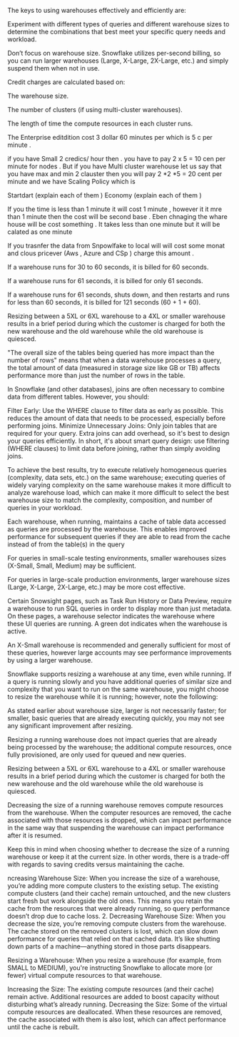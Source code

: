 The keys to using warehouses effectively and efficiently are:

Experiment with different types of queries and different warehouse sizes to determine the combinations that best meet your specific query needs and workload.

Don’t focus on warehouse size. Snowflake utilizes per-second billing, so you can run larger warehouses (Large, X-Large, 2X-Large, etc.) and simply suspend them when not in use.

Credit charges are calculated based on:

The warehouse size.

The number of clusters (if using multi-cluster warehouses).

The length of time the compute resources in each cluster runs.


The Enterprise  editdition cost 3 dollar 60 minutes per  which is 5 c per minute .

if you have Small 2 credics/ hour  then . you have to pay 2 x 5 = 10 cen per minute for nodes . But if you have  Multi cluster warehouse   let us say that you have max and min 2 clauster  then you will pay 2 *2 *5 = 20 cent per minute 
and we have  Scaling Policy   which is 

Startdart (explain each of them )
Economy  (explain each of them )

If  you the time is less than 1 minute it will cost 1 minute , however it it mre than 1 minute then  the cost will be second base . Eben  chnaging the whare house will be cost something . It takes less than one minute but it will be calated as one minute 

If you trasnfer the data from Snpowlfake to local will will cost some monat  and clous pricever  (Aws , Azure and CSp ) charge this  amount . 


If a warehouse runs for 30 to 60 seconds, it is billed for 60 seconds.

If a warehouse runs for 61 seconds, it is billed for only 61 seconds.

If a warehouse runs for 61 seconds, shuts down, and then restarts and runs for less than 60 seconds, it is billed for 121 seconds (60 + 1 + 60).

Resizing between a 5XL or 6XL warehouse to a 4XL or smaller warehouse results in a brief period during which the customer is charged for both the new warehouse and the old warehouse while the old warehouse is quiesced.


"The overall size of the tables being queried has more impact than the number of rows" means that when a data warehouse processes a query, the total amount of data (measured in storage size like GB or TB) affects performance more than just the number of rows in the table.

 In Snowflake (and other databases), joins are often necessary to combine data from different tables. However, you should:

Filter Early: Use the WHERE clause to filter data as early as possible. This reduces the amount of data that needs to be processed, especially before performing joins.
Minimize Unnecessary Joins: Only join tables that are required for your query. Extra joins can add overhead, so it's best to design your queries efficiently.
In short, it's about smart query design: use filtering (WHERE clauses) to limit data before joining, rather than simply avoiding joins.


To achieve the best results, try to execute relatively homogeneous queries (complexity, data sets, etc.) on the same warehouse; executing queries of widely varying complexity on the same warehouse makes it more difficult to analyze warehouse load, which can make it more difficult to select the best warehouse size to match the complexity, composition, and number of queries in your workload.

Each warehouse, when running, maintains a cache of table data accessed as queries are processed by the warehouse. This enables improved performance for subsequent queries if they are able to read from the cache instead of from the table(s) in the query


For queries in small-scale testing environments, smaller warehouses sizes (X-Small, Small, Medium) may be sufficient.

For queries in large-scale production environments, larger warehouse sizes (Large, X-Large, 2X-Large, etc.) may be more cost effective.


Certain Snowsight pages, such as Task Run History or Data Preview, require a warehouse to run SQL queries in order to display more than just metadata. On these pages, a warehouse selector indicates the warehouse where these UI queries are running. A green dot indicates when the warehouse is active.

An X-Small warehouse is recommended and generally sufficient for most of these queries, however large accounts may see performance improvements by using a larger warehouse.

Snowflake supports resizing a warehouse at any time, even while running. If a query is running slowly and you have additional queries of similar size and complexity that you want to run on the same warehouse, you might choose to resize the warehouse while it is running; however, note the following:

As stated earlier about warehouse size, larger is not necessarily faster; for smaller, basic queries that are already executing quickly, you may not see any significant improvement after resizing.

Resizing a running warehouse does not impact queries that are already being processed by the warehouse; the additional compute resources, once fully provisioned, are only used for queued and new queries.

Resizing between a 5XL or 6XL warehouse to a 4XL or smaller warehouse results in a brief period during which the customer is charged for both the new warehouse and the old warehouse while the old warehouse is quiesced.

Decreasing the size of a running warehouse removes compute resources from the warehouse. When the computer resources are removed, the cache associated with those resources is dropped, which can impact performance in the same way that suspending the warehouse can impact performance after it is resumed.

Keep this in mind when choosing whether to decrease the size of a running warehouse or keep it at the current size. In other words, there is a trade-off with regards to saving credits versus maintaining the cache.


ncreasing Warehouse Size:
When you increase the size of a warehouse, you’re adding more compute clusters to the existing setup.
The existing compute clusters (and their cache) remain untouched, and the new clusters start fresh but work alongside the old ones.
This means you retain the cache from the resources that were already running, so query performance doesn’t drop due to cache loss.
2. Decreasing Warehouse Size:
When you decrease the size, you’re removing compute clusters from the warehouse.
The cache stored on the removed clusters is lost, which can slow down performance for queries that relied on that cached data.
It’s like shutting down parts of a machine—anything stored in those parts disappears.

Resizing a Warehouse:
When you resize a warehouse (for example, from SMALL to MEDIUM), you're instructing Snowflake to allocate more (or fewer) virtual compute resources to that warehouse.

Increasing the Size: The existing compute resources (and their cache) remain active. Additional resources are added to boost capacity without disturbing what’s already running.
Decreasing the Size: Some of the virtual compute resources are deallocated. When these resources are removed, the cache associated with them is also lost, which can affect performance until the cache is rebuilt.